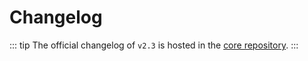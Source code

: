 # Changelog

::: tip
The official changelog of `v2.3` is hosted in the [core repository](https://github.com/ARKEcosystem/core/blob/master/CHANGELOG.md).
:::
